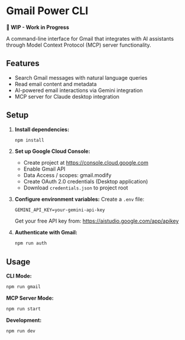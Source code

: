 # Gmail Power CLI

**🚧 WIP - Work in Progress**

A command-line interface for Gmail that integrates with AI assistants through Model Context Protocol (MCP) server functionality.

## Features

- Search Gmail messages with natural language queries
- Read email content and metadata
- AI-powered email interactions via Gemini integration
- MCP server for Claude desktop integration

## Setup

1. **Install dependencies:**
   ```bash
   npm install
   ```

2. **Set up Google Cloud Console:**
   - Create project at https://console.cloud.google.com
   - Enable Gmail API
   - Data Access / scopes: gmail.modify
   - Create OAuth 2.0 credentials (Desktop application)
   - Download `credentials.json` to project root

3. **Configure environment variables:**
   Create a `.env` file:
   ```
   GEMINI_API_KEY=your-gemini-api-key
   ```
   Get your free API key from: https://aistudio.google.com/app/apikey

4. **Authenticate with Gmail:**
   ```bash
   npm run auth
   ```

## Usage

**CLI Mode:**
```bash
npm run gmail
```

**MCP Server Mode:**
```bash
npm run start
```

**Development:**
```bash
npm run dev
```